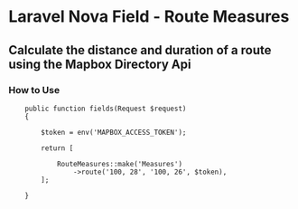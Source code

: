 # Laravel Nova Field - Route Measures

## Calculate the distance and duration of a route using the Mapbox Directory Api

### How to Use


        public function fields(Request $request)
        {

            $token = env('MAPBOX_ACCESS_TOKEN');
                    
            return [
                
                RouteMeasures::make('Measures')
                    ->route('100, 28', '100, 26', $token),
            ];
        
        }

